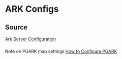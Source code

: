 # ARK Configs

## Source

[Ark Server Configuration](https://ark.wiki.gg/wiki/Server_configuration)



###

Note on PGARK map settings
[How to Configure PGARK](https://survivetheark.com/index.php?/forums/topic/99062-quickie-procedurally-generated-arks-how-to-guide/)
